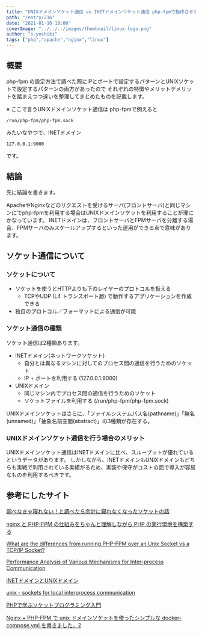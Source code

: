 ```yaml
---
title: "UNIXドメインソケット通信 vs INETドメインソケット通信 php-fpmで動作させる場合の違いについて"
path: "/entry/216"
date: "2021-01-10 18:00"
coverImage: "../../../images/thumbnail/linux-logo.png"
author: "s-yoshiki"
tags: ["php","apache","nginx","linux"]
---
```


## 概要

php-fpm の設定方法で調べた際にIPとポートで設定するパターンとUNIXソケットで設定するパターンの両方があったので
それぞれの特徴やメリットデメリットを踏まえつつ違いを整理してまとめたものを記載します。


※ ここで言うUNIXドメインソケット通信は php-fpmで例えると

```shell
/run/php-fpm/php-fpm.sock
```

みたいなやつで、INETドメイン

```shell
127.0.0.1:9000
```

です。

## 結論

先に結論を書きます。

ApacheやNginxなどのリクエストを受けるサーバ(フロントサーバ)と同じマシンにでphp-fpmを利用する場合はUNIXドメインソケットを利用することが理にかなっています。
INETドメインは、フロントサーバとFPMサーバを分離する場合、FPMサーバのみスケールアップするといった運用ができる点で意味があります。


## ソケット通信について

### ソケットについて

 - ソケットを使うとHTTPよりも下のレイヤーのプロトコルを扱える
   - TCPやUDP (L4 トランスポート層) で動作するアプリケーションを作成できる
 - 独自のプロトコル／フォーマットによる通信が可能

### ソケット通信の種類

ソケット通信は2種類あります。

 - INETドメイン(ネットワークソケット)
   - 自分とは異なるマシンに対してのプロセス間の通信を行うためのソケット
   - IP + ポートを利用する (127.0.0.1:9000)
 - UNIXドメイン
   - 同じマシン内でプロセス間の通信を行うためのソケット
   - ソケットファイルを利用する (/run/php-fpm/php-fpm.sock)

UNIXドメインソケットはさらに、「ファイルシステムパス名(pathname)」「無名(unnamed)」「抽象名前空間(abstract)」の3種類が存在する。

### UNIXドメインソケット通信を行う場合のメリット

UNIXドメインソケット通信はINETドメインに比べ、スループットが優れているというデータがあります。
しかしながら、INETドメインもUNIXドメインもどちらも実戦で利用されている実績がるため、実装や保守がコストの面で導入が容易なものを利用するべきです。


## 参考にしたサイト

[調べなきゃ寝れない！と調べたら余計に寝れなくなったソケットの話](https://qiita.com/kuni-nakaji/items/d11219e4ad7c74ece748)

[nginx と PHP-FPM の仕組みをちゃんと理解しながら PHP の実行環境を構築する](https://qiita.com/kotarella1110/items/634f6fafeb33ae0f51dc)

[What are the differences from running PHP-FPM over an Unix Socket vs a TCP/IP Socket?](https://stackoverflow.com/questions/42704763/what-are-the-differences-from-running-php-fpm-over-an-unix-socket-vs-a-tcp-ip-so)

[Performance Analysis of Various Mechanisms for Inter-process Communication](http://osnet.cs.binghamton.edu/publications/TR-20070820.pdf)

[INETドメインとUNIXドメイン](http://techtipshoge.blogspot.com/2016/08/inetunix.html)

[unix - sockets for local interprocess communication](https://man7.org/linux/man-pages/man7/unix.7.html)

[PHPで学ぶソケットプログラミング入門](http://slides.com/ryoutsunomiya/php-socket-programming)

[Nginx + PHP-FPM で unix ドメインソケットを使ったシンプルな docker-compose.yml を書きました。2](https://oki2a24.com/2018/11/14/useing-unix-domain-socket-to-nginx-php-fpm-in-docker-2/)